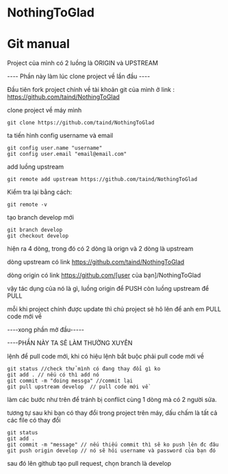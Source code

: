 ﻿# NothingToGlad
# Git manual
Project của mình có 2 luồng là ORIGIN và UPSTREAM

---- Phần này làm lúc clone project về lần đầu ----

Đầu tiên fork project chính về tài khoản git của mình ở link : https://github.com/taind/NothingToGlad

clone project về máy mình
```
git clone https://github.com/taind/NothingToGlad
```
ta tiến hình config username và email
```
git config user.name "username"
git config user.email "email@email.com"
```
add luồng upstream
```
git remote add upstream https://github.com/taind/NothingToGlad
```
Kiểm tra lại bằng cách:
```
git remote -v 
```
tạo branch develop mới 
```
git branch develop
git checkout develop
```
hiện ra 4 dòng, trong đó có 2 dòng là orign và 2 dòng là upstream

dòng upstream có link https://github.com/taind/NothingToGlad

dòng origin có link   https://github.com/[user của bạn]/NothingToGlad

vậy tác dụng của nó là gì, luồng origin để PUSH còn luồng upstream để PULL

mỗi khi project chính được update thì chủ project sẽ hô lên để anh em PULL code mới về

----xong phần mở đầu-----

----PHẦN NÀY TA SẼ LÀM THƯỜNG XUYÊN

lệnh để pull code mới, khi có hiệu lệnh bắt buộc phải pull code mới về
```
git status //check thử mình có đang thay đổi gì ko
git add . // nếu có thì add nó
git commit -m "doing messga" //commit lại
git pull upstream develop  // pull code mới về
```
làm các bước như trên để tránh bị conflict cùng 1 dòng mà có 2 người sửa.

tương tự sau khi bạn có thay đổi trong project trên máy, dấu chấm là tất cả các file có thay đổi
```
git status
git add .
git commit -m "message" // nếu thiếu commit thì sẽ ko push lên đc đâu
git push origin develop // nó sẽ hỏi username và password của bạn đó
```
sau đó lên github tạo pull request, chọn branch là develop
